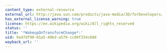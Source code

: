 ```yaml
---
content_type: external-resource
external_url: http://java.sun.com/products/java-media/3D/forDevelopers/J3D_1_2_API/j3dapi/javax/media/j3d/WakeupOnTransformChange.html
has_external_license_warning: true
license: https://en.wikipedia.org/wiki/All_rights_reserved
status: ''
title: '*WakeupOnTransformChange*:'
uid: 9a47df90-01a5-40bd-a579-ccd9f334c60d
wayback_url: ''
---
```

